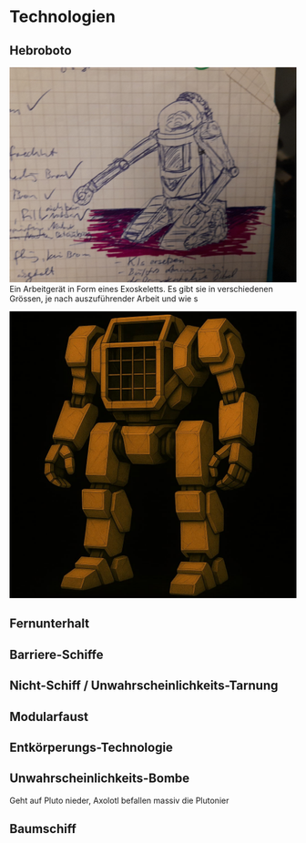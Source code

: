 # Technologien


## Hebroboto

![image](../images/hr.jpg) Ein Arbeitgerät in Form eines Exoskeletts. Es gibt sie in verschiedenen Grössen, je nach auszuführender Arbeit und wie s

![hr-01.jpg](../images/technologie/hr-01.jpg)

## Fernunterhalt


## Barriere-Schiffe


## Nicht-Schiff / Unwahrscheinlichkeits-Tarnung


## Modularfaust


## Entkörperungs-Technologie


## Unwahrscheinlichkeits-Bombe

Geht auf Pluto nieder, Axolotl befallen massiv die Plutonier

## Baumschiff
